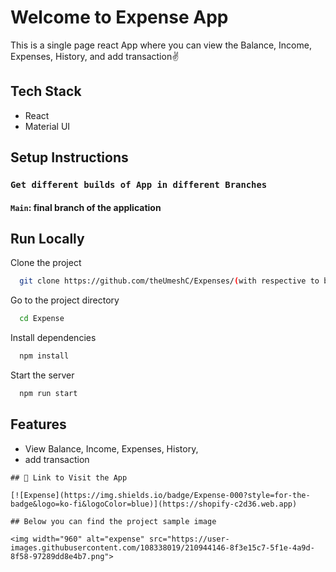 # Welcome to Expense App

This is a single page react App where you can view the Balance, Income, Expenses, History, and add transaction✌

## Tech Stack
- React
- Material UI 

## Setup Instructions

### `Get different builds of App in different Branches`

#### `Main`: final branch of the application  

## Run Locally

Clone the project

```bash
  git clone https://github.com/theUmeshC/Expenses/(with respective to branches).

```

Go to the project directory

```bash
  cd Expense
```

Install dependencies

```bash
  npm install
```

Start the server

```bash
  npm run start
```

## Features

- View Balance, Income, Expenses, History,
- add transaction

```
## 🔗 Link to Visit the App 

[![Expense](https://img.shields.io/badge/Expense-000?style=for-the-badge&logo=ko-fi&logoColor=blue)](https://shopify-c2d36.web.app)

## Below you can find the project sample image

<img width="960" alt="expense" src="https://user-images.githubusercontent.com/108338019/210944146-8f3e15c7-5f1e-4a9d-8f58-97289dd8e4b7.png">
